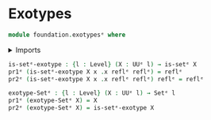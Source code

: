 # Exotypes

```agda
module foundation.exotypesᵉ where
```

<details><summary>Imports</summary>

```agda
open import foundation.dependent-pair-typesᵉ
open import foundation.identity-typesᵉ
open import foundation.setsᵉ
open import foundation.universe-levelsᵉ
```

</details>

```agda
is-setᵉ-exotype : {l : Level} (X : UUᵉ l) → is-setᵉ X
pr1ᵉ (is-setᵉ-exotype X x .x reflᵉ reflᵉ) = reflᵉ
pr2ᵉ (is-setᵉ-exotype X x .x reflᵉ reflᵉ) reflᵉ = reflᵉ

exotype-Setᵉ : {l : Level} (X : UUᵉ l) → Setᵉ l
pr1ᵉ (exotype-Setᵉ X) = X
pr2ᵉ (exotype-Setᵉ X) = is-setᵉ-exotype X
```
